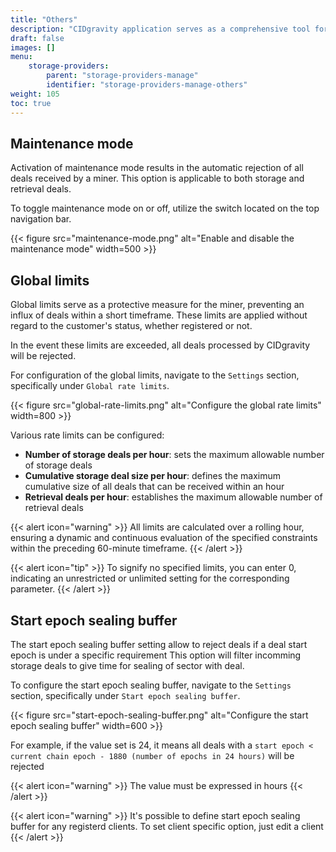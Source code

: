 ```yaml
---
title: "Others"
description: "CIDgravity application serves as a comprehensive tool for managing settings, clients, and the acceptance rules of pricing models"
draft: false
images: []
menu:
    storage-providers:
        parent: "storage-providers-manage"
        identifier: "storage-providers-manage-others"
weight: 105
toc: true
---
```


## Maintenance mode

Activation of maintenance mode results in the automatic rejection of all deals received by a miner. 
This option is applicable to both storage and retrieval deals. 

To toggle maintenance mode on or off, utilize the switch located on the top navigation bar.

{{< figure src="maintenance-mode.png" alt="Enable and disable the maintenance mode" width=500 >}}

## Global limits

Global limits serve as a protective measure for the miner, preventing an influx of deals within a short timeframe. 
These limits are applied without regard to the customer's status, whether registered or not.

In the event these limits are exceeded, all deals processed by CIDgravity will be rejected.

For configuration of the global limits, navigate to the `Settings` section, specifically under `Global rate limits`.

{{< figure src="global-rate-limits.png" alt="Configure the global rate limits" width=800 >}}

Various rate limits can be configured:

- **Number of storage deals per hour**: sets the maximum allowable number of storage deals
- **Cumulative storage deal size per hour**: defines the maximum cumulative size of all deals that can be received within an hour
- **Retrieval deals per hour**: establishes the maximum allowable number of retrieval deals

{{< alert icon="warning" >}}
All limits are calculated over a rolling hour, ensuring a dynamic and continuous evaluation of the specified constraints within the preceding 60-minute timeframe.
{{< /alert >}}

{{< alert icon="tip" >}}
To signify no specified limits, you can enter 0, indicating an unrestricted or unlimited setting for the corresponding parameter.
{{< /alert >}}

## Start epoch sealing buffer

The start epoch sealing buffer setting allow to reject deals if a deal start epoch is under a specific requirement
This option will filter incomming storage deals to give time for sealing of sector with deal.

To configure the start epoch sealing buffer, navigate to the `Settings` section, specifically under `Start epoch sealing buffer`.

{{< figure src="start-epoch-sealing-buffer.png" alt="Configure the start epoch sealing buffer" width=600 >}}

For example, if the value set is 24, it means all deals with a `start epoch < current chain epoch - 1880 (number of epochs in 24 hours)` will be rejected

{{< alert icon="warning" >}}
The value must be expressed in hours
{{< /alert >}}

{{< alert icon="warning" >}}
It's possible to define start epoch sealing buffer for any registerd clients. To set client specific option, just edit a client
{{< /alert >}}